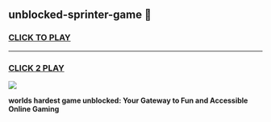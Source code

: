 
## unblocked-sprinter-game 👋
<h3>
<a href="https://premium.freeplayer.one?title=unblocked-sprinter-game&ref=14F">CLICK TO PLAY</a></h3>
<hr>

<h3>
<a href="https://premium.freeplayer.one?title=unblocked-sprinter-game&ref=14F">CLICK 2 PLAY</a>
  
</h3>

<a href="https://premium.freeplayer.one?title=unblocked-sprinter-game&ref=12F/"><img src="https://clearcache.store/games.png"></a>


**worlds hardest game unblocked: Your Gateway to Fun and Accessible Online Gaming**
